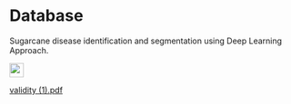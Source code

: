 # Database
Sugarcane disease identification and segmentation using Deep Learning Approach.

<img src='C:\\Users\\anass\\Downloads\\download.png' width='25'>

[validity (1).pdf](https://github.com/Ansari12345678-web/Database/files/13464707/validity.1.pdf)
